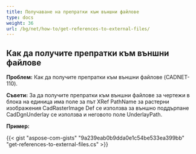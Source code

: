 ```yaml
---
title: Получаване на препратки към външни файлове
type: docs
weight: 36
url: /bg/net/how-to/get-references-to-external-files/
---
```


## **Как да получите препратки към външни файлове**

**Проблем:** Как да получите препратки към външни файлове (CADNET-110).

**Съвети:** За да получите препратки към външни файлове за чертежи в блока на единица има поле за път XRef PathName за растерни изображения CadRasterImage Def се използва за външно поддърпане CadDgnUnderlay се използва и неговото поле UnderlayPath.

**Пример:**

{{< gist "aspose-com-gists" "9a239eab0b9dda0e1c54be533ea399bb" "get-references-to-external-files.cs" >}}

